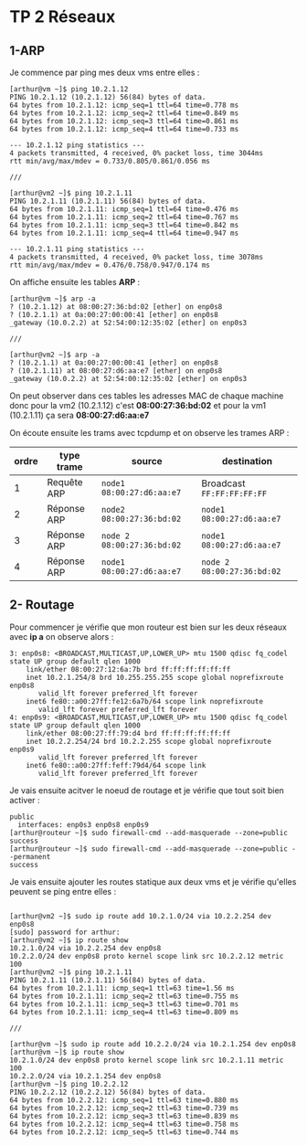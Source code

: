 # TP 2 Réseaux

## 1-ARP

Je commence par ping mes deux vms entre elles : 

```
[arthur@vm ~]$ ping 10.2.1.12
PING 10.2.1.12 (10.2.1.12) 56(84) bytes of data.
64 bytes from 10.2.1.12: icmp_seq=1 ttl=64 time=0.778 ms
64 bytes from 10.2.1.12: icmp_seq=2 ttl=64 time=0.849 ms
64 bytes from 10.2.1.12: icmp_seq=3 ttl=64 time=0.861 ms
64 bytes from 10.2.1.12: icmp_seq=4 ttl=64 time=0.733 ms

--- 10.2.1.12 ping statistics ---
4 packets transmitted, 4 received, 0% packet loss, time 3044ms
rtt min/avg/max/mdev = 0.733/0.805/0.861/0.056 ms

///

[arthur@vm2 ~]$ ping 10.2.1.11
PING 10.2.1.11 (10.2.1.11) 56(84) bytes of data.
64 bytes from 10.2.1.11: icmp_seq=1 ttl=64 time=0.476 ms
64 bytes from 10.2.1.11: icmp_seq=2 ttl=64 time=0.767 ms
64 bytes from 10.2.1.11: icmp_seq=3 ttl=64 time=0.842 ms
64 bytes from 10.2.1.11: icmp_seq=4 ttl=64 time=0.947 ms

--- 10.2.1.11 ping statistics ---
4 packets transmitted, 4 received, 0% packet loss, time 3078ms
rtt min/avg/max/mdev = 0.476/0.758/0.947/0.174 ms

```

On affiche ensuite les tables **ARP** : 

```
[arthur@vm ~]$ arp -a
? (10.2.1.12) at 08:00:27:36:bd:02 [ether] on enp0s8
? (10.2.1.1) at 0a:00:27:00:00:41 [ether] on enp0s8
_gateway (10.0.2.2) at 52:54:00:12:35:02 [ether] on enp0s3

///

[arthur@vm2 ~]$ arp -a
? (10.2.1.1) at 0a:00:27:00:00:41 [ether] on enp0s8
? (10.2.1.11) at 08:00:27:d6:aa:e7 [ether] on enp0s8
_gateway (10.0.2.2) at 52:54:00:12:35:02 [ether] on enp0s3

```

On peut observer dans ces tables les adresses MAC de chaque machine donc pour la vm2 (10.2.1.12) c'est **08:00:27:36:bd:02** et pour la vm1 (10.2.1.11) ça sera **08:00:27:d6:aa:e7**

On écoute ensuite les trams avec tcpdump et on observe les trames ARP : 

| ordre | type trame  | source                   | destination                |
|-------|-------------|--------------------------|----------------------------|
| 1     | Requête ARP | `node1` `08:00:27:d6:aa:e7` | Broadcast `FF:FF:FF:FF:FF` |
| 2     | Réponse ARP | `node2` `08:00:27:36:bd:02` | `node1` `08:00:27:d6:aa:e7`   |
| 3  | Réponse ARP        | `node 2` `08:00:27:36:bd:02`                      | `node1` `08:00:27:d6:aa:e7`                        |
| 4  | Réponse ARP        | `node1` `08:00:27:d6:aa:e7`                      | `node 2` `08:00:27:36:bd:02`                       |

## 2- Routage

Pour commencer je vérifie que mon routeur est bien sur les deux réseaux avec **ip a** on observe alors : 
```
3: enp0s8: <BROADCAST,MULTICAST,UP,LOWER_UP> mtu 1500 qdisc fq_codel state UP group default qlen 1000
    link/ether 08:00:27:12:6a:7b brd ff:ff:ff:ff:ff:ff
    inet 10.2.1.254/8 brd 10.255.255.255 scope global noprefixroute enp0s8
       valid_lft forever preferred_lft forever
    inet6 fe80::a00:27ff:fe12:6a7b/64 scope link noprefixroute
       valid_lft forever preferred_lft forever
4: enp0s9: <BROADCAST,MULTICAST,UP,LOWER_UP> mtu 1500 qdisc fq_codel state UP group default qlen 1000
    link/ether 08:00:27:ff:79:d4 brd ff:ff:ff:ff:ff:ff
    inet 10.2.2.254/24 brd 10.2.2.255 scope global noprefixroute enp0s9
       valid_lft forever preferred_lft forever
    inet6 fe80::a00:27ff:feff:79d4/64 scope link
       valid_lft forever preferred_lft forever
```

Je vais ensuite acitver le noeud de routage et je vérifie que tout soit bien activer : 

```[arthur@routeur ~]$ sudo firewall-cmd --get-active-zone
public
  interfaces: enp0s3 enp0s8 enp0s9
[arthur@routeur ~]$ sudo firewall-cmd --add-masquerade --zone=public
success
[arthur@routeur ~]$ sudo firewall-cmd --add-masquerade --zone=public --permanent
success
```

Je vais ensuite ajouter les routes statique aux deux vms et je vérifie qu'elles peuvent se ping entre elles : 

```

[arthur@vm2 ~]$ sudo ip route add 10.2.1.0/24 via 10.2.2.254 dev enp0s8
[sudo] password for arthur:
[arthur@vm2 ~]$ ip route show
10.2.1.0/24 via 10.2.2.254 dev enp0s8
10.2.2.0/24 dev enp0s8 proto kernel scope link src 10.2.2.12 metric 100
[arthur@vm2 ~]$ ping 10.2.1.11
PING 10.2.1.11 (10.2.1.11) 56(84) bytes of data.
64 bytes from 10.2.1.11: icmp_seq=1 ttl=63 time=1.56 ms
64 bytes from 10.2.1.11: icmp_seq=2 ttl=63 time=0.755 ms
64 bytes from 10.2.1.11: icmp_seq=3 ttl=63 time=0.701 ms
64 bytes from 10.2.1.11: icmp_seq=4 ttl=63 time=0.809 ms

///

[arthur@vm ~]$ sudo ip route add 10.2.2.0/24 via 10.2.1.254 dev enp0s8
[arthur@vm ~]$ ip route show
10.2.1.0/24 dev enp0s8 proto kernel scope link src 10.2.1.11 metric 100
10.2.2.0/24 via 10.2.1.254 dev enp0s8
[arthur@vm ~]$ ping 10.2.2.12
PING 10.2.2.12 (10.2.2.12) 56(84) bytes of data.
64 bytes from 10.2.2.12: icmp_seq=1 ttl=63 time=0.880 ms
64 bytes from 10.2.2.12: icmp_seq=2 ttl=63 time=0.739 ms
64 bytes from 10.2.2.12: icmp_seq=3 ttl=63 time=0.839 ms
64 bytes from 10.2.2.12: icmp_seq=4 ttl=63 time=0.758 ms
64 bytes from 10.2.2.12: icmp_seq=5 ttl=63 time=0.744 ms

```


